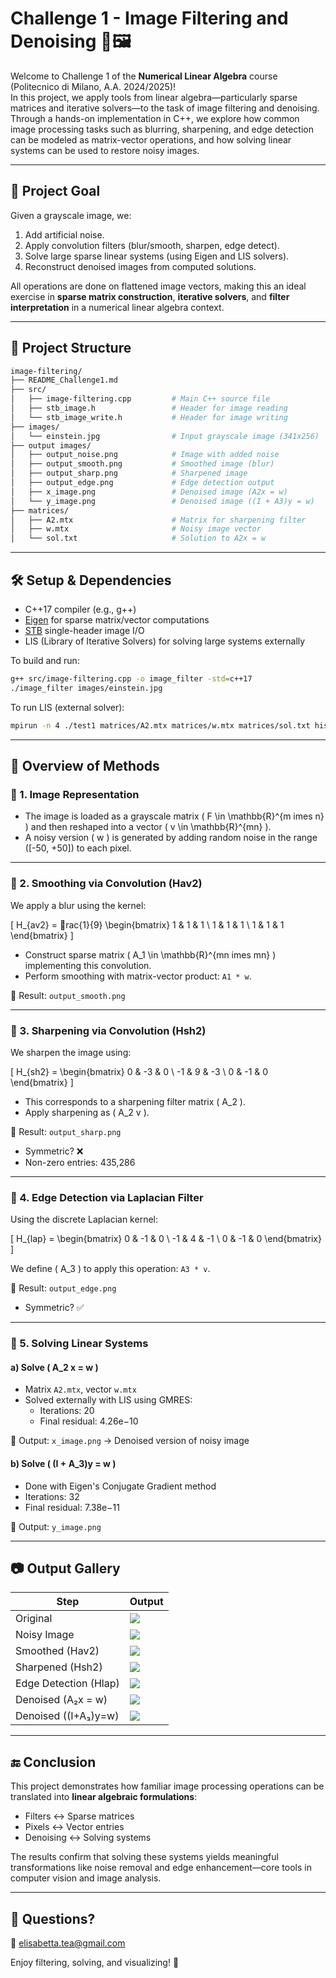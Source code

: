 
# Challenge 1 - Image Filtering and Denoising 🧠🖼️

Welcome to Challenge 1 of the **Numerical Linear Algebra** course (Politecnico di Milano, A.A. 2024/2025)!  
In this project, we apply tools from linear algebra—particularly sparse matrices and iterative solvers—to the task of image filtering and denoising.  
Through a hands-on implementation in C++, we explore how common image processing tasks such as blurring, sharpening, and edge detection can be modeled as matrix-vector operations, and how solving linear systems can be used to restore noisy images.

---

## 🧾 Project Goal

Given a grayscale image, we:

1. Add artificial noise.
2. Apply convolution filters (blur/smooth, sharpen, edge detect).
3. Solve large sparse linear systems (using Eigen and LIS solvers).
4. Reconstruct denoised images from computed solutions.

All operations are done on flattened image vectors, making this an ideal exercise in **sparse matrix construction**, **iterative solvers**, and **filter interpretation** in a numerical linear algebra context.

---

## 📁 Project Structure

```bash
image-filtering/
├── README_Challenge1.md
├── src/
│   ├── image-filtering.cpp         # Main C++ source file
│   ├── stb_image.h                 # Header for image reading
│   └── stb_image_write.h           # Header for image writing
├── images/
│   └── einstein.jpg                # Input grayscale image (341x256)
├── output images/
│   ├── output_noise.png            # Image with added noise
│   ├── output_smooth.png           # Smoothed image (blur)
│   ├── output_sharp.png            # Sharpened image
│   ├── output_edge.png             # Edge detection output
│   ├── x_image.png                 # Denoised image (A2x = w)
│   └── y_image.png                 # Denoised image ((I + A3)y = w)
├── matrices/
│   ├── A2.mtx                      # Matrix for sharpening filter
│   ├── w.mtx                       # Noisy image vector
│   └── sol.txt                     # Solution to A2x = w
```

---

## 🛠️ Setup & Dependencies

- C++17 compiler (e.g., g++)
- [Eigen](https://eigen.tuxfamily.org/) for sparse matrix/vector computations
- [STB](https://github.com/nothings/stb) single-header image I/O
- LIS (Library of Iterative Solvers) for solving large systems externally

To build and run:

```bash
g++ src/image-filtering.cpp -o image_filter -std=c++17
./image_filter images/einstein.jpg
```

To run LIS (external solver):

```bash
mpirun -n 4 ./test1 matrices/A2.mtx matrices/w.mtx matrices/sol.txt hist.txt -i gmres -p ssor -tol 1.0e-9
```

---

## 🔬 Overview of Methods

### 🔹 1. Image Representation

- The image is loaded as a grayscale matrix \( F \in \mathbb{R}^{m 	imes n} \) and then reshaped into a vector \( v \in \mathbb{R}^{mn} \).
- A noisy version \( w \) is generated by adding random noise in the range \([-50, +50]\) to each pixel.

---

### 🔹 2. Smoothing via Convolution (Hav2)

We apply a blur using the kernel:

\[
H_{av2} = rac{1}{9}
\begin{bmatrix}
1 & 1 & 1 \\
1 & 1 & 1 \\
1 & 1 & 1
\end{bmatrix}
\]

- Construct sparse matrix \( A_1 \in \mathbb{R}^{mn 	imes mn} \) implementing this convolution.
- Perform smoothing with matrix-vector product: `A1 * w`.

📄 Result: `output_smooth.png`

---

### 🔹 3. Sharpening via Convolution (Hsh2)

We sharpen the image using:

\[
H_{sh2} =
\begin{bmatrix}
0 & -3 & 0 \\
-1 & 9 & -3 \\
0 & -1 & 0
\end{bmatrix}
\]

- This corresponds to a sharpening filter matrix \( A_2 \).
- Apply sharpening as \( A_2 v \).

📄 Result: `output_sharp.png`

- Symmetric? ❌  
- Non-zero entries: 435,286

---

### 🔹 4. Edge Detection via Laplacian Filter

Using the discrete Laplacian kernel:

\[
H_{lap} =
\begin{bmatrix}
0 & -1 & 0 \\
-1 & 4 & -1 \\
0 & -1 & 0
\end{bmatrix}
\]

We define \( A_3 \) to apply this operation: `A3 * v`.

📄 Result: `output_edge.png`

- Symmetric? ✅

---

### 🔹 5. Solving Linear Systems

#### a) Solve \( A_2 x = w \)

- Matrix `A2.mtx`, vector `w.mtx`
- Solved externally with LIS using GMRES:
    - Iterations: 20
    - Final residual: 4.26e−10

📄 Output: `x_image.png` → Denoised version of noisy image

#### b) Solve \( (I + A_3)y = w \)

- Done with Eigen's Conjugate Gradient method
- Iterations: 32
- Final residual: 7.38e−11

📄 Output: `y_image.png`

---

## 📷 Output Gallery

<div align="center">

| Step                  | Output                               |
|-----------------------|--------------------------------------|
| Original              | ![](./images/einstein.jpg)           |
| Noisy Image           | ![](./output%20images/output_noise.png)|
| Smoothed (Hav2)       | ![](./output%20images/output_smooth.png)|
| Sharpened (Hsh2)      | ![](./output%20images/output_sharp.png)|
| Edge Detection (Hlap) | ![](./output%20images/output_edge.png) |
| Denoised (A₂x = w)    | ![](./output%20images/x_image.png)     |
| Denoised ((I+A₃)y=w)  | ![](./output%20images/y_image.png)     |

</div>

---

## 🔚 Conclusion

This project demonstrates how familiar image processing operations can be translated into **linear algebraic formulations**:

- Filters ↔ Sparse matrices  
- Pixels ↔ Vector entries  
- Denoising ↔ Solving systems  

The results confirm that solving these systems yields meaningful transformations like noise removal and edge enhancement—core tools in computer vision and image analysis.

---

## 💬 Questions?

📧 elisabetta.tea@gmail.com

Enjoy filtering, solving, and visualizing! 🎨
